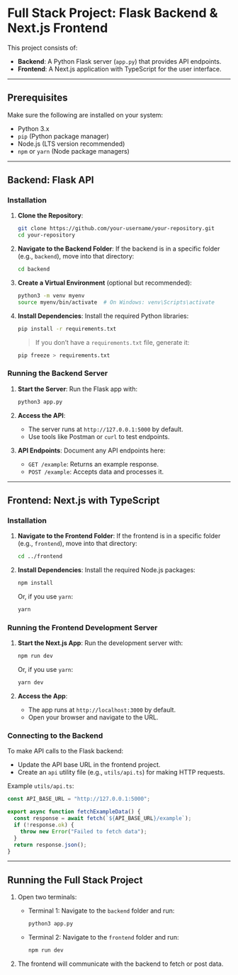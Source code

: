 
# Full Stack Project: Flask Backend & Next.js Frontend

This project consists of:
- **Backend**: A Python Flask server (`app.py`) that provides API endpoints.
- **Frontend**: A Next.js application with TypeScript for the user interface.

---

## Prerequisites

Make sure the following are installed on your system:
- Python 3.x
- `pip` (Python package manager)
- Node.js (LTS version recommended)
- `npm` or `yarn` (Node package managers)

---

## Backend: Flask API

### Installation

1. **Clone the Repository**:
   ```bash
   git clone https://github.com/your-username/your-repository.git
   cd your-repository
   ```

2. **Navigate to the Backend Folder**:
   If the backend is in a specific folder (e.g., `backend`), move into that directory:
   ```bash
   cd backend
   ```

3. **Create a Virtual Environment** (optional but recommended):
   ```bash
   python3 -m venv myenv
   source myenv/bin/activate  # On Windows: venv\Scripts\activate
   ```

4. **Install Dependencies**:
   Install the required Python libraries:
   ```bash
   pip install -r requirements.txt
   ```

   > If you don’t have a `requirements.txt` file, generate it:
   ```bash
   pip freeze > requirements.txt
   ```

### Running the Backend Server

1. **Start the Server**:
   Run the Flask app with:
   ```bash
   python3 app.py
   ```

2. **Access the API**:
   - The server runs at `http://127.0.0.1:5000` by default.
   - Use tools like Postman or `curl` to test endpoints.

3. **API Endpoints**:
   Document any API endpoints here:
   - `GET /example`: Returns an example response.
   - `POST /example`: Accepts data and processes it.

---

## Frontend: Next.js with TypeScript

### Installation

1. **Navigate to the Frontend Folder**:
   If the frontend is in a specific folder (e.g., `frontend`), move into that directory:
   ```bash
   cd ../frontend
   ```

2. **Install Dependencies**:
   Install the required Node.js packages:
   ```bash
   npm install
   ```
   Or, if you use `yarn`:
   ```bash
   yarn
   ```

### Running the Frontend Development Server

1. **Start the Next.js App**:
   Run the development server with:
   ```bash
   npm run dev
   ```
   Or, if you use `yarn`:
   ```bash
   yarn dev
   ```

2. **Access the App**:
   - The app runs at `http://localhost:3000` by default.
   - Open your browser and navigate to the URL.

### Connecting to the Backend

To make API calls to the Flask backend:
- Update the API base URL in the frontend project.
- Create an `api` utility file (e.g., `utils/api.ts`) for making HTTP requests.

Example `utils/api.ts`:
```typescript
const API_BASE_URL = "http://127.0.0.1:5000";

export async function fetchExampleData() {
  const response = await fetch(`${API_BASE_URL}/example`);
  if (!response.ok) {
    throw new Error("Failed to fetch data");
  }
  return response.json();
}
```

---

## Running the Full Stack Project

1. Open two terminals:
   - Terminal 1: Navigate to the `backend` folder and run:
     ```bash
     python3 app.py
     ```
   - Terminal 2: Navigate to the `frontend` folder and run:
     ```bash
     npm run dev
     ```

2. The frontend will communicate with the backend to fetch or post data.
